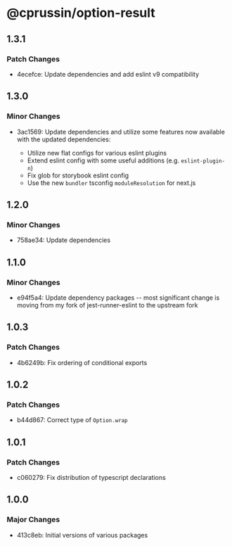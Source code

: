 # @cprussin/option-result

## 1.3.1

### Patch Changes

- 4ecefce: Update dependencies and add eslint v9 compatibility

## 1.3.0

### Minor Changes

- 3ac1569: Update dependencies and utilize some features now available with the updated dependencies:

  - Utilize new flat configs for various eslint plugins
  - Extend eslint config with some useful additions (e.g. `eslint-plugin-n`)
  - Fix glob for storybook eslint config
  - Use the new `bundler` tsconfig `moduleResolution` for next.js

## 1.2.0

### Minor Changes

- 758ae34: Update dependencies

## 1.1.0

### Minor Changes

- e94f5a4: Update dependency packages -- most significant change is moving from my fork of jest-runner-eslint to the upstream fork

## 1.0.3

### Patch Changes

- 4b6249b: Fix ordering of conditional exports

## 1.0.2

### Patch Changes

- b44d867: Correct type of `Option.wrap`

## 1.0.1

### Patch Changes

- c060279: Fix distribution of typescript declarations

## 1.0.0

### Major Changes

- 413c8eb: Initial versions of various packages
